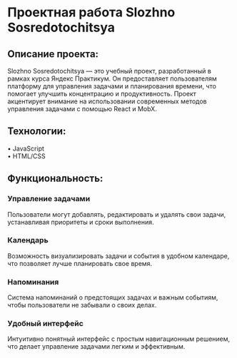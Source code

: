 <h1>Проектная работа Slozhno Sosredotochitsya</h1>

<h2>Описание проекта:</h2>

Slozhno Sosredotochitsya — это учебный проект, разработанный в рамках курса Яндекс Практикум. Он предоставляет пользователям платформу для управления задачами и планирования времени, что помогает улучшить концентрацию и продуктивность. Проект акцентирует внимание на использовании современных методов управления задачами с помощью React и MobX.

<h2>Технологии:</h2>

• JavaScript  
• HTML/CSS   

<h2>Функциональность:</h2>

<h3>Управление задачами</h3>  
Пользователи могут добавлять, редактировать и удалять свои задачи, устанавливая приоритеты и сроки выполнения.  

<h3>Календарь</h3>  
Возможность визуализировать задачи и события в удобном календаре, что позволяет лучше планировать свое время.  

<h3>Напоминания</h3>  
Система напоминаний о предстоящих задачах и важным событиям, чтобы пользователи не забывали о своих делах.  

<h3>Удобный интерфейс</h3>  
Интуитивно понятный интерфейс с простым навигационным решением, что делает управление задачами легким и эффективным.

